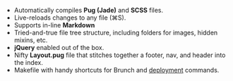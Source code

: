- Automatically compiles **Pug (Jade)** and **SCSS** files.
- Live-reloads changes to any file (⌘S). 
- Supports in-line **Markdown**
- Tried-and-true file tree structure, including folders for images, hidden mixins, etc.
- **jQuery** enabled out of the box.
- Nifty **Layout.pug** file that stitches together a footer, nav, and header into the index.
- Makefile with handy shortcuts for Brunch and [deployment](https://www.google.com) commands.